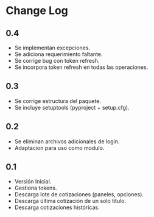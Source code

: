 Change Log
==========

0.4
---
- Se implementan excepciones.
- Se adiciona requerimiento faltante.
- Se corrige bug con token refresh.
- Se incorpora token refresh en todas las operaciones.

0.3
---
- Se corrige estructura del paquete.
- Se incluye setuptools (pyproject + setup.cfg).

0.2
---
- Se eliminan archivos adicionales de login.
- Adaptacion para uso como modulo.

0.1
---
- Versión Inicial.
- Gestiona tokens.
- Descarga lote de cotizaciones (paneles, opciones).
- Descarga última cotización de un solo título.
- Descarga cotizaciones históricas.